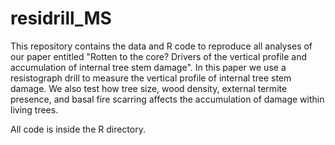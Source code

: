 # residrill_MS

This repository contains the data and R code to reproduce all analyses of our paper entitled "Rotten to the core? Drivers of the vertical profile and accumulation of internal tree stem damage". In this paper we use a resistograph drill to measure the vertical profile of internal tree stem damage. We also test how tree size, wood density, external termite presence, and basal fire scarring affects the accumulation of damage within living trees. 

All code is inside the R directory.
